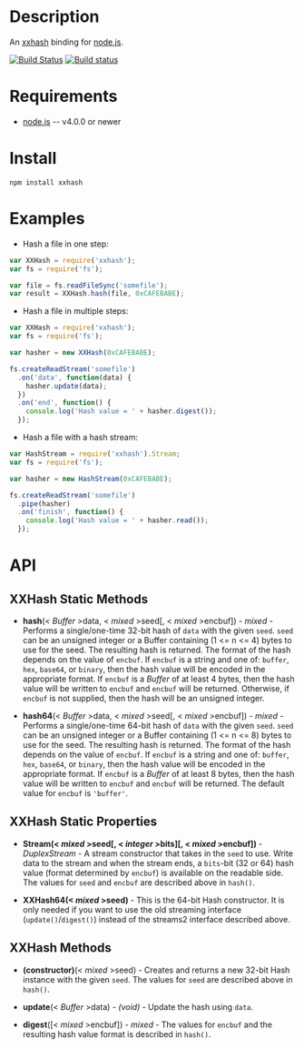 
Description
===========

An [xxhash](https://github.com/Cyan4973/xxHash) binding for [node.js](http://nodejs.org/).

[![Build Status](https://travis-ci.org/mscdex/node-xxhash.svg?branch=master)](https://travis-ci.org/mscdex/node-xxhash)
[![Build status](https://ci.appveyor.com/api/projects/status/y2f8pisjshf4g181)](https://ci.appveyor.com/project/mscdex/node-xxhash)


Requirements
============

* [node.js](http://nodejs.org/) -- v4.0.0 or newer


Install
============

    npm install xxhash


Examples
========

* Hash a file in one step:

```javascript
var XXHash = require('xxhash');
var fs = require('fs');

var file = fs.readFileSync('somefile');
var result = XXHash.hash(file, 0xCAFEBABE);
```

* Hash a file in multiple steps:

```javascript
var XXHash = require('xxhash');
var fs = require('fs');

var hasher = new XXHash(0xCAFEBABE);

fs.createReadStream('somefile')
  .on('data', function(data) {
    hasher.update(data);
  })
  .on('end', function() {
    console.log('Hash value = ' + hasher.digest());
  });
```

* Hash a file with a hash stream:

```javascript
var HashStream = require('xxhash').Stream;
var fs = require('fs');

var hasher = new HashStream(0xCAFEBABE);

fs.createReadStream('somefile')
  .pipe(hasher)
  .on('finish', function() {
    console.log('Hash value = ' + hasher.read());
  });
```


API
===

XXHash Static Methods
---------------------

* **hash**(< _Buffer_ >data, < _mixed_ >seed[, < _mixed_ >encbuf]) - _mixed_ - Performs a single/one-time 32-bit hash of `data` with the given `seed`. `seed` can be an unsigned integer or a Buffer containing (1 <= n <= 4) bytes to use for the seed. The resulting hash is returned. The format of the hash depends on the value of `encbuf`. If `encbuf` is a string and one of: `buffer`, `hex`, `base64`, or `binary`, then the hash value will be encoded in the appropriate format. If `encbuf` is a _Buffer_ of at least 4 bytes, then the hash value will be written to `encbuf` and `encbuf` will be returned. Otherwise, if `encbuf` is not supplied, then the hash will be an unsigned integer.

* **hash64**(< _Buffer_ >data, < _mixed_ >seed[, < _mixed_ >encbuf]) - _mixed_ - Performs a single/one-time 64-bit hash of `data` with the given `seed`. `seed` can be an unsigned integer or a Buffer containing (1 <= n <= 8) bytes to use for the seed. The resulting hash is returned. The format of the hash depends on the value of `encbuf`. If `encbuf` is a string and one of: `buffer`, `hex`, `base64`, or `binary`, then the hash value will be encoded in the appropriate format. If `encbuf` is a _Buffer_ of at least 8 bytes, then the hash value will be written to `encbuf` and `encbuf` will be returned. The default value for `encbuf` is `'buffer'`.


XXHash Static Properties
------------------------

* **Stream(< _mixed_ >seed[, < _integer_ >bits][, < _mixed_ >encbuf])** - _DuplexStream_ - A stream constructor that takes in the `seed` to use. Write data to the stream and when the stream ends, a `bits`-bit (32 or 64) hash value (format determined by `encbuf`) is available on the readable side. The values for `seed` and `encbuf` are described above in `hash()`.

* **XXHash64(< _mixed_ >seed)** - This is the 64-bit Hash constructor. It is only needed if you want to use the old streaming interface (`update()`/`digest()`) instead of the streams2 interface described above.


XXHash Methods
--------------

* **(constructor)**(< _mixed_ >seed) - Creates and returns a new 32-bit Hash instance with the given `seed`. The values for `seed` are described above in `hash()`.

* **update**(< _Buffer_ >data) - _(void)_ - Update the hash using `data`.

* **digest**([< _mixed_ >encbuf])  - _mixed_ - The values for `encbuf` and the resulting hash value format is described in `hash()`.
